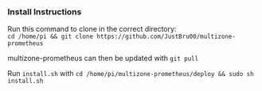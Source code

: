 ### Install Instructions    
Run this command to clone in the correct directory:    
`cd /home/pi && git clone https://github.com/JustBru00/multizone-prometheus`    
       
multizone-prometheus can then be updated with `git pull`    

Run `install.sh` with `cd /home/pi/multizone-prometheus/deploy && sudo sh install.sh`    